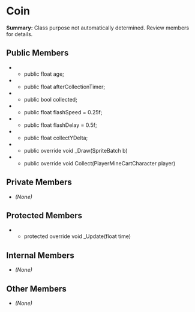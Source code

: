 # Coin

**Summary:** Class purpose not automatically determined. Review members for details.

## Public Members
- - public float age;
- - public float afterCollectionTimer;
- - public bool collected;
- - public float flashSpeed = 0.25f;
- - public float flashDelay = 0.5f;
- - public float collectYDelta;
- - public override void _Draw(SpriteBatch b)
- - public override void Collect(PlayerMineCartCharacter player)

## Private Members
- *(None)*

## Protected Members
- - protected override void _Update(float time)

## Internal Members
- *(None)*

## Other Members
- *(None)*
